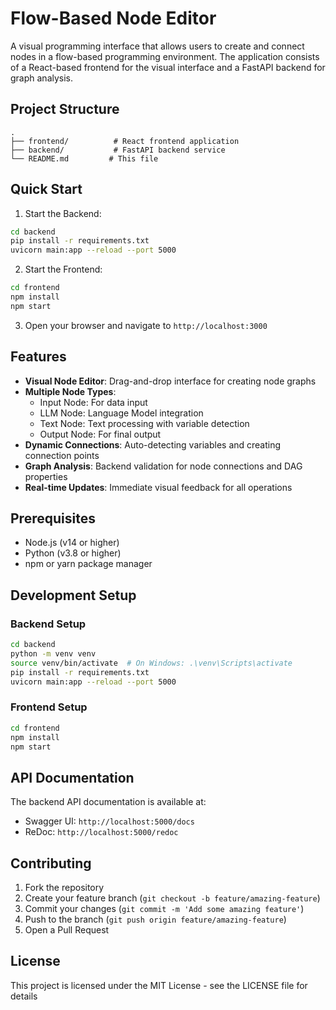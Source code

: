 # Flow-Based Node Editor

A visual programming interface that allows users to create and connect nodes in a flow-based programming environment. The application consists of a React-based frontend for the visual interface and a FastAPI backend for graph analysis.

## Project Structure

```
.
├── frontend/          # React frontend application
├── backend/           # FastAPI backend service
└── README.md         # This file
```

## Quick Start

1. Start the Backend:
```bash
cd backend
pip install -r requirements.txt
uvicorn main:app --reload --port 5000
```

2. Start the Frontend:
```bash
cd frontend
npm install
npm start
```

3. Open your browser and navigate to `http://localhost:3000`

## Features

- **Visual Node Editor**: Drag-and-drop interface for creating node graphs
- **Multiple Node Types**:
  - Input Node: For data input
  - LLM Node: Language Model integration
  - Text Node: Text processing with variable detection
  - Output Node: For final output
- **Dynamic Connections**: Auto-detecting variables and creating connection points
- **Graph Analysis**: Backend validation for node connections and DAG properties
- **Real-time Updates**: Immediate visual feedback for all operations

## Prerequisites

- Node.js (v14 or higher)
- Python (v3.8 or higher)
- npm or yarn package manager

## Development Setup

### Backend Setup
```bash
cd backend
python -m venv venv
source venv/bin/activate  # On Windows: .\venv\Scripts\activate
pip install -r requirements.txt
uvicorn main:app --reload --port 5000
```

### Frontend Setup
```bash
cd frontend
npm install
npm start
```

## API Documentation

The backend API documentation is available at:
- Swagger UI: `http://localhost:5000/docs`
- ReDoc: `http://localhost:5000/redoc`

## Contributing

1. Fork the repository
2. Create your feature branch (`git checkout -b feature/amazing-feature`)
3. Commit your changes (`git commit -m 'Add some amazing feature'`)
4. Push to the branch (`git push origin feature/amazing-feature`)
5. Open a Pull Request

## License

This project is licensed under the MIT License - see the LICENSE file for details 